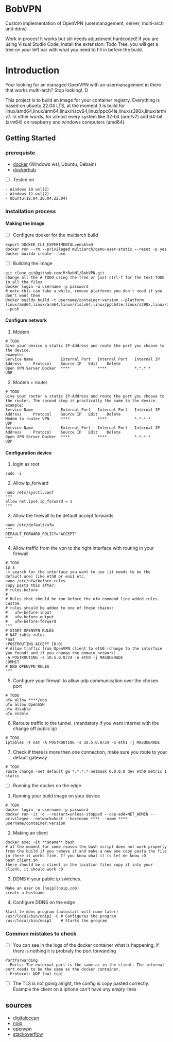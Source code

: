 # BobVPN
Custom implementation of OpenVPN (usermanagement, server, multi-arch and ddns)

Work in proces! It works but stil needs adjustment hardcoded!
If you are using Visual Studio Code, install the extension: Todo Tree. you will get a tree on your left bar with what you need to fill in before the build.

# Introduction
Your looking for an managed OpenVPN with an usermanagement in there that works multi-arch? Stop looking! :D

This project is to build an image for your container registry. Everything is based on ubuntu 22.04 LTS, at the moment it is build for linux/amd64,linux/arm64,linux/riscv64,linux/ppc64le,linux/s390x,linux/arm/v7. In other words, for almost every system like 32-bit (arm/v7) and 64-bit (arm64) on raspberry and windows computers (amd64).

## Getting Started
### prerequiste
- [docker](docker.com) (Windows wsl, Ubuntu, Debain)
- [dockerhub](hub.docker.com)
- [ ] Tested on
```
- Windows 10 wsl(2)
- Windows 11 wsl(2)
- Ubuntu(18.04,20.04,22.04)
```
### Installation process
#### Making the image
- [ ] Configure docker for the multiarch build
```
export DOCKER_CLI_EXPERIMENTAL=enabled
docker run --rm --privileged multiarch/qemu-user-static --reset -p yes
docker buildx create --use
```
- [ ] Building the image
```
git clone git@github.com:MrBobNl/BobVPN.git
change all the # TODO using the tree or just ctrl-f for the text TODO in all the files
docker login -u username -p password
# note this can take a while, remove platforms you don't need if you don't want them
docker buildx build -t username/container:version --platform linux/amd64,linux/arm64,linux/riscv64,linux/ppc64le,linux/s390x,linux/arm/v7 --push .
```
#### Configure network
1. Modem 
```
# TODO
Give your device a static IP-Address and route the port you choose to the device.
example: 
Service Name	        External Port	Internal Port	Internal IP Address	    Protocol	Source IP	Edit	Delete
Open VPN Server Docker	****	        ****            *.*.*.*         	    UDP			
```
2. Modem + router
```
# TODO
Give your router a static IP-Address and route the port you choose to the router. The second step is practically the same to the device.
example: 
Service Name	        External Port	Internal Port	Internal IP Address	    Protocol	Source IP	Edit	Delete
Modem to router VPN 	****	        ****            *.*.*.*         	    UDP			
Service Name	        External Port	Internal Port	Internal IP Address	    Protocol	Source IP	Edit	Delete
Open VPN Server Docker	****	        ****            *.*.*.*         	    UDP		
```
#### Configuration device
1. login as root
```
sudo -i
```
2. Allow ip_forward
```
nano /etc/sysctl.conf
"""
allow net.ipv4.ip_forward = 1
"""
```
3. Allow the firewall to be default accept forwards
```
nano /etc/default/ufw
"""
DEFAULT_FORWARD_POLICY="ACCEPT"
"""
```
4. Allow traffic from the vpn to the right interface with routing in your firewall
```
# TODO
ip a
-> search for the interface you want to use (it needs to be the default one) like eth0 or eno1 etc.
nano /etc/ufw/before.rules
copy pasta this after:
# rules.before
#
# Rules that should be run before the ufw command line added rules. Custom
# rules should be added to one of these chains:
#   ufw-before-input
#   ufw-before-output
#   ufw-before-forward
"""
# START OPENVPN RULES
# NAT table rules
*nat
:POSTROUTING ACCEPT [0:0]
# Allow traffic from OpenVPN client to eth0 (change to the interface you found! and if you change the domain network)
-A POSTROUTING -s 10.5.0.0/24 -o eth0 -j MASQUERADE
COMMIT
# END OPENVPN RULES
"""
```
5. Configure your firewall to allow udp communication over the chosen port
```
# TODO
ufw allow ****/udp
ufw allow OpenSSH
ufw disable
ufw enable
```
6. Reroute traffic to the tunnel. (mandatory if you want internet with the change off public ip)
```
# TODO
iptables -t nat -A POSTROUTING -s 10.5.0.0/24 -o eth1 -j MASQUERADE
```
7. Check if there is more then one connection, make sure you route to your default gateway
```
# TODO
route change -net default gw *.*.*.* netmask 0.0.0.0 dev eth0 metric 1 static
```
- [ ] Running the docker on the edge
1. Running your build image on your device
```
# TODO
docker login -u username -p password
docker run -it -d --restart=unless-stopped --cap-add=NET_ADMIN --privileged --network=host --hostname **** --name **** username/container:version
```
2. Making an client
```
docker exec -it **$name** bash
# at the moment for some reason the bash script does not work properly from the build if you remove it and make a new one copy pasta the file in there it works fine. If you know what it is let me know :D
bash client.sh
there should be a client in the location files copy it into your client, it should work :D
```
3. DDNS if your public ip switches.
```
Make an user on [noip](noip.com)
create a hostname
```
4. Configure DDNS on the edge
```
Start te ddns program (autostart will come later)
/usr/local/bin/noip2 -C # Configures the program
/usr/local/bin/noip2    # Starts the program
```
### Common mistakes to check
- [ ] You can see in the logs of the docker container what is happening, if there is nothing it is probraly the port forwarding
```
Portforwarding
- Ports: The external port is the same as in the client. The internal port needs to be the same as the docker container.
- Protocol: UDP (not tcp)
```
- [ ] The TLS is not going alright, the config is copy pasted correctly.
Example the client on a iphone can't have any empty lines

## sources
- [digitalocean](www.digitalocean.com)
- [noip](noip.com)
- [openvpn](openvpn.net)
- [stackoverflow](https://stackoverflow.com/questions/59451531/how-to-create-tun-interface-inside-docker-container-image)